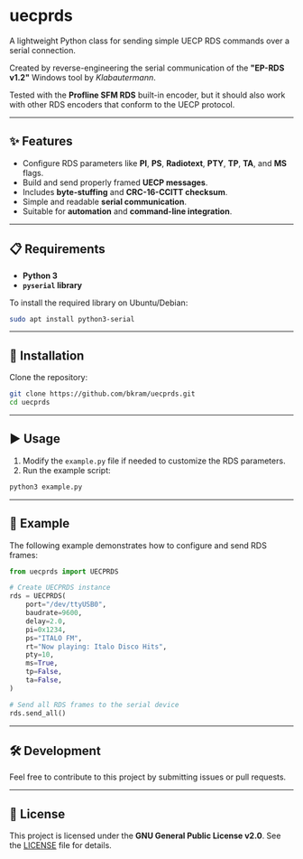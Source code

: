 # uecprds

A lightweight Python class for sending simple UECP RDS commands over a serial connection.

Created by reverse-engineering the serial communication of the **"EP-RDS v1.2"** Windows tool by *Klabautermann*.

Tested with the **Profline SFM RDS** built-in encoder, but it should also work with other RDS encoders that conform to the UECP protocol.

---

## ✨ Features

- Configure RDS parameters like **PI**, **PS**, **Radiotext**, **PTY**, **TP**, **TA**, and **MS** flags.
- Build and send properly framed **UECP messages**.
- Includes **byte-stuffing** and **CRC-16-CCITT checksum**.
- Simple and readable **serial communication**.
- Suitable for **automation** and **command-line integration**.

---

## 📋 Requirements

- **Python 3**
- **`pyserial` library**

To install the required library on Ubuntu/Debian:

```bash
sudo apt install python3-serial
```

---

## 🚀 Installation

Clone the repository:

```bash
git clone https://github.com/bkram/uecprds.git
cd uecprds
```

---

## ▶️ Usage

1. Modify the `example.py` file if needed to customize the RDS parameters.
2. Run the example script:

```bash
python3 example.py
```

---

## 📖 Example

The following example demonstrates how to configure and send RDS frames:

```python
from uecprds import UECPRDS

# Create UECPRDS instance
rds = UECPRDS(
    port="/dev/ttyUSB0",
    baudrate=9600,
    delay=2.0,
    pi=0x1234,
    ps="ITALO FM",
    rt="Now playing: Italo Disco Hits",
    pty=10,
    ms=True,
    tp=False,
    ta=False,
)

# Send all RDS frames to the serial device
rds.send_all()
```

---

## 🛠️ Development

Feel free to contribute to this project by submitting issues or pull requests.

---

## 📜 License

This project is licensed under the **GNU General Public License v2.0**. See the [LICENSE](LICENSE) file for details.
